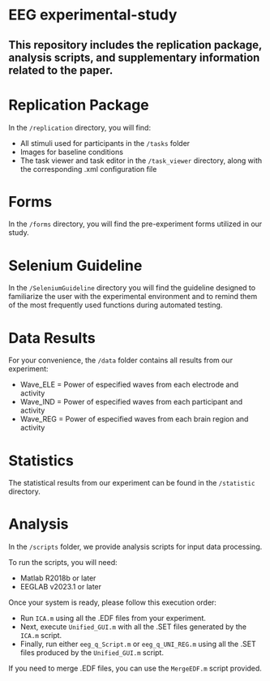 # EEG experimental-study

## This repository includes the replication package, analysis scripts, and supplementary information related to the paper.

# Replication Package

In the `/replication` directory, you will find:

 - All stimuli used for participants in the `/tasks` folder
 - Images for baseline conditions
 - The task viewer and task editor in the `/task_viewer` directory, along with the corresponding .xml configuration file

# Forms

In the `/forms` directory, you will find the pre-experiment forms utilized in our study.

# Selenium Guideline

In the `/SeleniumGuideline` directory you will find the guideline designed to familiarize the user with the experimental environment and to remind them of the most frequently used functions during automated testing.

# Data Results

For your convenience, the `/data` folder contains all results from our experiment:

 - Wave_ELE = Power of especified waves from each electrode and activity
 - Wave_IND = Power of especified waves from each participant and activity
 - Wave_REG = Power of especified waves from each brain region and activity

# Statistics

The statistical results from our experiment can be found in the `/statistic` directory.

# Analysis 

In the `/scripts` folder, we provide analysis scripts for input data processing.

To run the scripts, you will need:

 - Matlab R2018b or later 
 - EEGLAB v2023.1 or later

Once your system is ready, please follow this execution order:

 - Run `ICA.m` using all the .EDF files from your experiment.
 - Next, execute `Unified_GUI.m` with all the .SET files generated by the `ICA.m` script.
 - Finally, run either `eeg_q_Script.m` or `eeg_q_UNI_REG.m` using all the .SET files produced by the `Unified_GUI.m` script.

If you need to merge .EDF files, you can use the `MergeEDF.m` script provided.














